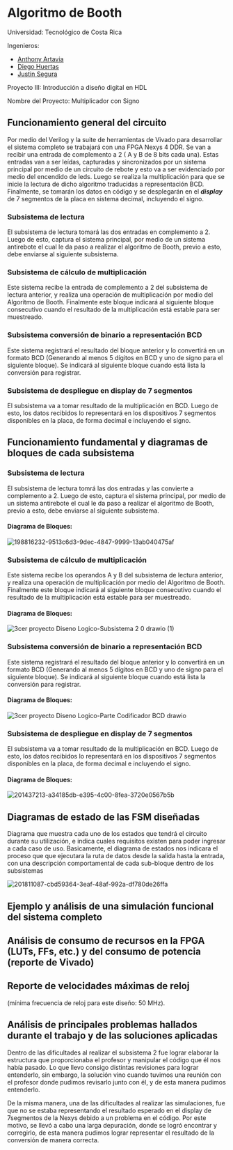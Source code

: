 # Algoritmo de Booth
Universidad: Tecnológico de Costa Rica 

Ingenieros: 
- [Anthony Artavia](https://github.com/AnthonyAS15) 
- [Diego Huertas](https://github.com/ElRiquitix) 
- [Justin Segura](https://github.com/Justinsegurar)

Proyecto III: Introducción a diseño digital en HDL

Nombre del Proyecto: Multiplicador con Signo


## Funcionamiento general del circuito
Por medio del Verilog y la suite de herramientas de Vivado para desarrollar el sistema completo se trabajará con una FPGA Nexys 4 DDR. Se van a recibir una entrada de complemento a 2 ( A y B de 8 bits cada una). Estas entradas van a ser leídas, capturadas y sincronizados por un sistema principal por medio de un circuito de rebote y esto va a ser evidenciado por medio del encendido de leds. Luego se realiza la multiplicación para que se inicie la lectura de dicho algoritmo traducidas a representación BCD. Finalmente, se tomarán los datos en código y se desplegarán en el ***display*** de 7 segmentos de la placa en sistema decimal, incluyendo el signo.


### Subsistema de lectura
El subsistema de lectura tomará las dos entradas en complemento a 2. Luego de esto, captura el sistema principal, por medio de un sistema antirebote el cual le da paso a realizar el algoritmo de Booth, previo a esto, debe enviarse al siguiente subsistema.

### Subsistema de cálculo de multiplicación
Este sistema recibe la entrada de complemento a 2 del subsistema de lectura anterior, y realiza una operación de multiplicación  por medio del Algoritmo de Booth. Finalmente este bloque indicará al siguiente bloque consecutivo cuando el resultado de la multiplicación está
estable para ser muestreado.

### Subsistema conversión de binario a representación BCD
Este sistema registrará el resultado del bloque anterior y lo convertirá en un formato BCD (Generando al menos 5 dígitos en BCD y uno de signo para el siguiente bloque). Se indicará al siguiente bloque cuando está lista la conversión para registrar.


###  Subsistema de despliegue en display de 7 segmentos
El subsistema va a tomar resultado de la multiplicación en BCD. Luego de esto, los datos recibidos lo representará en los dispositivos 7 segmentos disponibles en la placa, de forma decimal e incluyendo el signo. 









## Funcionamiento fundamental y diagramas de bloques de cada subsistema

### Subsistema de lectura
El subsistema de lectura tomrá las dos entradas y las convierte a complemento a 2. Luego de esto, captura el sistema principal, por medio de un sistema antirebote el cual le da paso a realizar el algoritmo de Booth, previo a esto, debe enviarse al siguiente subsistema.

#### Diagrama de Bloques:

![198816232-9513c6d3-9dec-4847-9999-13ab040475af](https://user-images.githubusercontent.com/110042626/202111505-2065b016-055c-4129-badb-ab7373984a40.jpg)




### Subsistema de cálculo de multiplicación
Este sistema recibe los operandos A y B del subsistema de lectura anterior, y realiza una operación de multiplicación  por medio del Algoritmo de Booth. Finalmente este bloque indicará al siguiente bloque consecutivo cuando el resultado de la multiplicación está
estable para ser muestreado.

#### Diagrama de Bloques:

![3cer proyecto Diseno Logico-Subsistema 2 0 drawio (1)](https://user-images.githubusercontent.com/110042626/202106202-aacadcb8-1812-4fc1-8b09-355b032ae12d.png)



### Subsistema conversión de binario a representación BCD
Este sistema registrará el resultado del bloque anterior y lo convertirá en un formato BCD (Generando al menos 5 dígitos en BCD y uno de signo para el siguiente bloque). Se indicará al siguiente bloque cuando está lista la conversión para registrar.

#### Diagrama de Bloques:

![3cer proyecto Diseno Logico-Parte Codificador BCD drawio](https://user-images.githubusercontent.com/110042626/202106301-d018939b-f377-4129-b4c6-553a8cfcc1a5.png)



###  Subsistema de despliegue en display de 7 segmentos
El subsistema va a tomar resultado de la multiplicación en BCD. Luego de esto, los datos recibidos lo representará en los dispositivos 7 segmentos disponibles en la placa, de forma decimal e incluyendo el signo. 

#### Diagrama de Bloques:

![201437213-a34185db-e395-4c00-8fea-3720e0567b5b](https://user-images.githubusercontent.com/110042626/202109207-119b76c9-b7c9-4aaa-898e-c77d8fda5d91.jpg)





## Diagramas de estado de las FSM diseñadas
Diagrama que muestra cada uno de los estados que tendrá el circuito durante su utilización, e indica cuales requisitos existen para poder ingresar a cada caso de uso. Basicamente, el diagrama de estados nos indicara el proceso que que ejecutara la ruta de datos desde la salida hasta la entrada, con una descripción comportamental de cada sub-bloque dentro de los subsistemas

![201811087-cbd59364-3eaf-48af-992a-df780de26ffa](https://user-images.githubusercontent.com/110042626/202109231-7255fb0c-e2e1-49bc-abd8-68e1ee9d09cb.png)




## Ejemplo y análisis de una simulación funcional del sistema completo






## Análisis de consumo de recursos en la FPGA (LUTs, FFs, etc.) y del consumo de potencia (reporte de Vivado)






## Reporte de velocidades máximas de reloj 
(mínima frecuencia de reloj para este diseño: 50 MHz).






## Análisis de principales problemas hallados durante el trabajo y de las soluciones aplicadas

Dentro de las dificultades al realizar el subsistema 2 fue lograr elaborar la estructura que proporcionaba el profesor y manipular el código que él nos había pasado. Lo que llevo consigo distintas revisiones para lograr entenderlo, sin embargo, la solución vino cuando tuvimos una reunión con el profesor donde pudimos revisarlo junto con él, y de esta manera pudimos entenderlo.

De la misma manera, una de las dificultades al realizar las simulaciones, fue que no se estaba representando el resultado esperado en el display de 7segmentos de la Nexys debido a un problema en el código. Por este motivo, se llevó a cabo una larga depuración, donde se logró encontrar y corregirlo, de esta manera pudimos lograr representar el resultado de la conversión de manera correcta.







